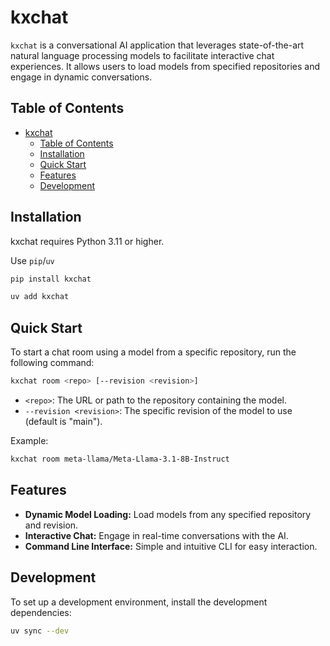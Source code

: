 # kxchat

`kxchat` is a conversational AI application that leverages state-of-the-art natural language processing models to facilitate interactive chat experiences. It allows users to load models from specified repositories and engage in dynamic conversations.

## Table of Contents

- [kxchat](#kxchat)
  - [Table of Contents](#table-of-contents)
  - [Installation](#installation)
  - [Quick Start](#quick-start)
  - [Features](#features)
  - [Development](#development)

## Installation

kxchat requires Python 3.11 or higher.

Use `pip`/`uv`

```bash
pip install kxchat
```

```bash
uv add kxchat
```

## Quick Start

To start a chat room using a model from a specific repository, run the following command:

```bash
kxchat room <repo> [--revision <revision>]
```

- `<repo>`: The URL or path to the repository containing the model.
- `--revision <revision>`: The specific revision of the model to use (default is "main").

Example:

```bash
kxchat room meta-llama/Meta-Llama-3.1-8B-Instruct
```


## Features

- **Dynamic Model Loading:** Load models from any specified repository and revision.
- **Interactive Chat:** Engage in real-time conversations with the AI.
- **Command Line Interface:** Simple and intuitive CLI for easy interaction.

## Development

To set up a development environment, install the development dependencies:

```bash
uv sync --dev
```
